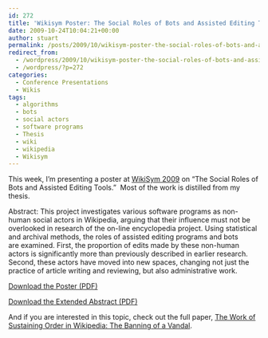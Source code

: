 ```yaml
---
id: 272
title: 'Wikisym Poster: The Social Roles of Bots and Assisted Editing Tools'
date: 2009-10-24T10:04:21+00:00
author: stuart
permalink: /posts/2009/10/wikisym-poster-the-social-roles-of-bots-and-assisted-editing-tools// 
redirect_from:
  - /wordpress/2009/10/wikisym-poster-the-social-roles-of-bots-and-assisted-editing-tools/
  - /wordpress/?p=272
categories:
  - Conference Presentations
  - Wikis
tags:
  - algorithms
  - bots
  - social actors
  - software programs
  - Thesis
  - wiki
  - wikipedia
  - Wikisym
---
```

<div id="_mcePaste" style="overflow: hidden; position: absolute; left: -10000px; top: 0px; width: 1px; height: 1px;">
  This project investigates various software programs as non-human social actors in Wikipedia,
</div>

<div id="_mcePaste" style="overflow: hidden; position: absolute; left: -10000px; top: 0px; width: 1px; height: 1px;">
  arguing that their influence must not be overlooked in research of the on-line encyclopedia
</div>

<div id="_mcePaste" style="overflow: hidden; position: absolute; left: -10000px; top: 0px; width: 1px; height: 1px;">
  project. Using statistical and archival methods, the roles of assisted editing programs and bots are
</div>

<div id="_mcePaste" style="overflow: hidden; position: absolute; left: -10000px; top: 0px; width: 1px; height: 1px;">
  examined. First, the proportion of edits made by these non-human actors is significantly more
</div>

<div id="_mcePaste" style="overflow: hidden; position: absolute; left: -10000px; top: 0px; width: 1px; height: 1px;">
  than previously described in earlier research. Second, these actors have moved into new spaces,
</div>

<div id="_mcePaste" style="overflow: hidden; position: absolute; left: -10000px; top: 0px; width: 1px; height: 1px;">
  changing not just the practice of article writing and reviewing, but also administrative work.
</div>

This week, I&#8217;m presenting a poster at [WikiSym 2009](http://www.wikisym.org/ws2009/tiki-index.php) on &#8220;The Social Roles of Bots and Assisted Editing Tools.&#8221;  Most of the work is distilled from my thesis.

Abstract: This project investigates various software programs as non-human social actors in Wikipedia, arguing that their influence must not be overlooked in research of the on-line encyclopedia project. Using statistical and archival methods, the roles of assisted editing programs and bots are examined. First, the proportion of edits made by these non-human actors is significantly more than previously described in earlier research. Second, these actors have moved into new spaces, changing not just the practice of article writing and reviewing, but also administrative work.

[Download the Poster (PDF)](http://staeiou.bitnamiapp.com/wordpress/wp-content/uploads/2009/10/geiger-wikisym-poster.pdf "Download the PDF")

[](http://staeiou.bitnamiapp.com/wordpress/wp-content/uploads/2009/10/final-wikisym-extended-abstract.pdf)[Download the Extended Abstract (PDF)](http://staeiou.bitnamiapp.com/wordpress/wp-content/uploads/2009/10/geiger-wikisym-bots.pdf)

And if you are interested in this topic, check out the full paper, [The Work of Sustaining Order in Wikipedia: The Banning of a Vandal](http://staeiou.bitnamiapp.com/wordpress/wp-content/uploads/2009/10/cscw-sustaining-order-wikipedia.pdf).